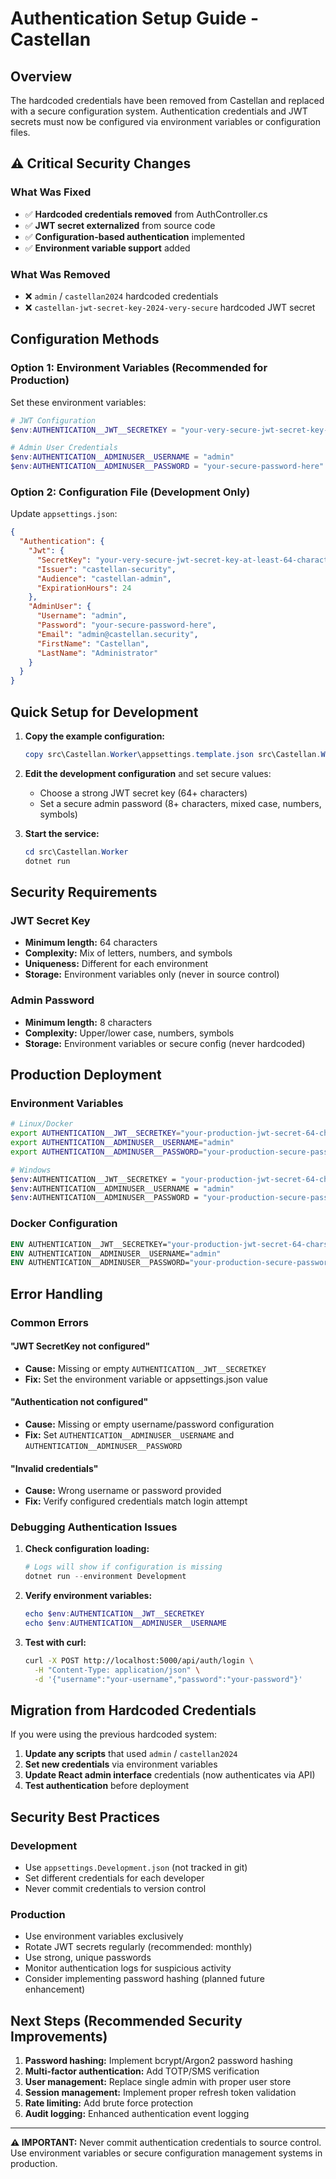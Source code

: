 # Authentication Setup Guide - Castellan

## Overview

The hardcoded credentials have been removed from Castellan and replaced with a secure configuration system. Authentication credentials and JWT secrets must now be configured via environment variables or configuration files.

## ⚠️ Critical Security Changes

### What Was Fixed
- ✅ **Hardcoded credentials removed** from AuthController.cs
- ✅ **JWT secret externalized** from source code  
- ✅ **Configuration-based authentication** implemented
- ✅ **Environment variable support** added

### What Was Removed
- ❌ `admin` / `castellan2024` hardcoded credentials
- ❌ `castellan-jwt-secret-key-2024-very-secure` hardcoded JWT secret

## Configuration Methods

### Option 1: Environment Variables (Recommended for Production)

Set these environment variables:

```powershell
# JWT Configuration
$env:AUTHENTICATION__JWT__SECRETKEY = "your-very-secure-jwt-secret-key-at-least-64-characters-long"

# Admin User Credentials  
$env:AUTHENTICATION__ADMINUSER__USERNAME = "admin"
$env:AUTHENTICATION__ADMINUSER__PASSWORD = "your-secure-password-here"
```

### Option 2: Configuration File (Development Only)

Update `appsettings.json`:

```json
{
  "Authentication": {
    "Jwt": {
      "SecretKey": "your-very-secure-jwt-secret-key-at-least-64-characters-long-please",
      "Issuer": "castellan-security",
      "Audience": "castellan-admin",
      "ExpirationHours": 24
    },
    "AdminUser": {
      "Username": "admin", 
      "Password": "your-secure-password-here",
      "Email": "admin@castellan.security",
      "FirstName": "Castellan",
      "LastName": "Administrator"
    }
  }
}
```

## Quick Setup for Development

1. **Copy the example configuration:**
   ```powershell
   copy src\Castellan.Worker\appsettings.template.json src\Castellan.Worker\appsettings.json
   ```

2. **Edit the development configuration** and set secure values:
   - Choose a strong JWT secret key (64+ characters)
   - Set a secure admin password (8+ characters, mixed case, numbers, symbols)

3. **Start the service:**
   ```powershell
   cd src\Castellan.Worker
   dotnet run
   ```

## Security Requirements

### JWT Secret Key
- **Minimum length:** 64 characters
- **Complexity:** Mix of letters, numbers, and symbols
- **Uniqueness:** Different for each environment
- **Storage:** Environment variables only (never in source control)

### Admin Password  
- **Minimum length:** 8 characters
- **Complexity:** Upper/lower case, numbers, symbols
- **Storage:** Environment variables or secure config (never hardcoded)

## Production Deployment

### Environment Variables
```bash
# Linux/Docker
export AUTHENTICATION__JWT__SECRETKEY="your-production-jwt-secret-64-chars-minimum"
export AUTHENTICATION__ADMINUSER__USERNAME="admin"
export AUTHENTICATION__ADMINUSER__PASSWORD="your-production-secure-password"

# Windows
$env:AUTHENTICATION__JWT__SECRETKEY = "your-production-jwt-secret-64-chars-minimum"
$env:AUTHENTICATION__ADMINUSER__USERNAME = "admin"
$env:AUTHENTICATION__ADMINUSER__PASSWORD = "your-production-secure-password"
```

### Docker Configuration
```dockerfile
ENV AUTHENTICATION__JWT__SECRETKEY="your-production-jwt-secret-64-chars-minimum"
ENV AUTHENTICATION__ADMINUSER__USERNAME="admin"
ENV AUTHENTICATION__ADMINUSER__PASSWORD="your-production-secure-password"
```

## Error Handling

### Common Errors

#### "JWT SecretKey not configured"
- **Cause:** Missing or empty `AUTHENTICATION__JWT__SECRETKEY`
- **Fix:** Set the environment variable or appsettings.json value

#### "Authentication not configured"
- **Cause:** Missing or empty username/password configuration
- **Fix:** Set `AUTHENTICATION__ADMINUSER__USERNAME` and `AUTHENTICATION__ADMINUSER__PASSWORD`

#### "Invalid credentials"
- **Cause:** Wrong username or password provided
- **Fix:** Verify configured credentials match login attempt

### Debugging Authentication Issues

1. **Check configuration loading:**
   ```powershell
   # Logs will show if configuration is missing
   dotnet run --environment Development
   ```

2. **Verify environment variables:**
   ```powershell
   echo $env:AUTHENTICATION__JWT__SECRETKEY
   echo $env:AUTHENTICATION__ADMINUSER__USERNAME
   ```

3. **Test with curl:**
   ```bash
   curl -X POST http://localhost:5000/api/auth/login \
     -H "Content-Type: application/json" \
     -d '{"username":"your-username","password":"your-password"}'
   ```

## Migration from Hardcoded Credentials

If you were using the previous hardcoded system:

1. **Update any scripts** that used `admin` / `castellan2024`
2. **Set new credentials** via environment variables
3. **Update React admin interface** credentials (now authenticates via API)
4. **Test authentication** before deployment

## Security Best Practices

### Development
- Use `appsettings.Development.json` (not tracked in git)
- Set different credentials for each developer
- Never commit credentials to version control

### Production  
- Use environment variables exclusively
- Rotate JWT secrets regularly (recommended: monthly)
- Use strong, unique passwords
- Monitor authentication logs for suspicious activity
- Consider implementing password hashing (planned future enhancement)

## Next Steps (Recommended Security Improvements)

1. **Password hashing:** Implement bcrypt/Argon2 password hashing
2. **Multi-factor authentication:** Add TOTP/SMS verification  
3. **User management:** Replace single admin with proper user store
4. **Session management:** Implement proper refresh token validation
5. **Rate limiting:** Add brute force protection
6. **Audit logging:** Enhanced authentication event logging

---

**⚠️ IMPORTANT:** Never commit authentication credentials to source control. Use environment variables or secure configuration management systems in production.